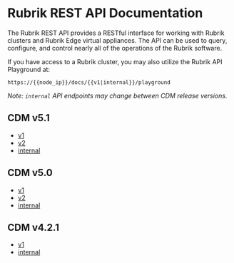 # Rubrik REST API Documentation

The Rubrik REST API provides a RESTful interface for working with Rubrik clusters and Rubrik Edge virtual appliances. The API can be used to query, configure, and control nearly all of the operations of the Rubrik software.

If you have access to a Rubrik cluster, you may also utilize the Rubrik API Playground at:

`https://{{node_ip}}/docs/{{v1|internal}}/playground`

_Note: `internal` API endpoints may change between CDM release versions._

## CDM v5.1

* [v1](https://rubrikinc.github.io/api-doc-v1-5.1/)
* [v2](https://rubrikinc.github.io/api-doc-v2-5.1/)
* [internal](https://rubrikinc.github.io/api-doc-internal-5.1/)

## CDM v5.0

* [v1](https://rubrikinc.github.io/api-doc-v1-5.0/)
* [v2](https://rubrikinc.github.io/api-doc-v2-5.0/)
* [internal](https://rubrikinc.github.io/api-doc-internal-5.0/)


## CDM v4.2.1

* [v1](https://rubrikinc.github.io/api-doc-v1/)
* [internal](https://rubrikinc.github.io/api-doc-internal/)




